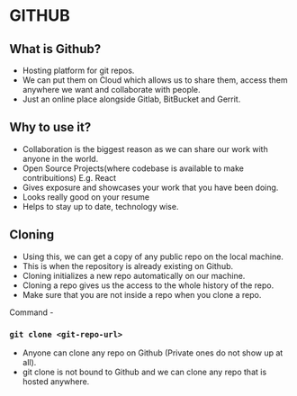 # GITHUB

## What is Github?

- Hosting platform for git repos.
- We can put them on Cloud which allows us to share them, access them anywhere we want and collaborate with people.
- Just an online place alongside Gitlab, BitBucket and Gerrit.

## Why to use it?

- Collaboration is the biggest reason as we can share our work with anyone in the world.
- Open Source Projects(where codebase is available to make contribuitions) E.g. React
- Gives exposure and showcases your work that you have been doing.
- Looks really good on your resume
- Helps to stay up to date, technology wise.

## Cloning

- Using this, we can get a copy of any public repo on the local machine.
- This is when the repository is already existing on Github.
- Cloning initializes a new repo automatically on our machine.
- Cloning a repo gives us the access to the whole history of the repo.
- Make sure that you are not inside a repo when you clone a repo.

Command -

### `git clone <git-repo-url>`

- Anyone can clone any repo on Github (Private ones do not show up at all).
- git clone is not bound to Github and we can clone any repo that is hosted anywhere.
